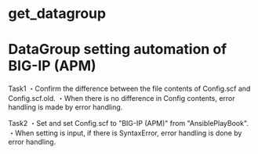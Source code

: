# get_datagroup
#  DataGroup setting automation of BIG-IP (APM)

Task1
・Confirm the difference between the file contents of Config.scf and Config.scf.old.
・When there is no difference in Config contents, error handling is made by error handling.

Task2
・Set and set Config.scf to "BIG-IP (APM)" from "AnsiblePlayBook".
・When setting is input, if there is SyntaxError, error handling is done by error handling.
